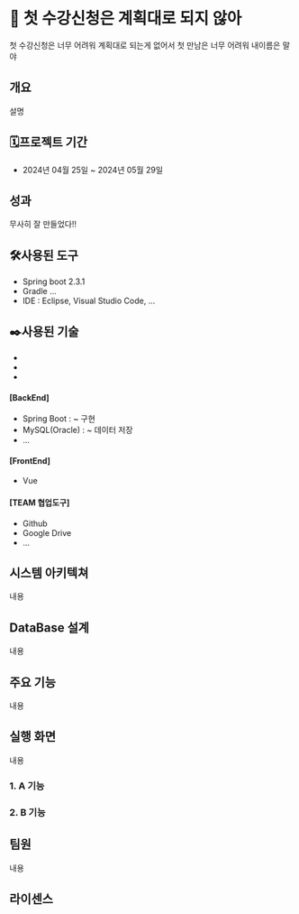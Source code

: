 # 📖 첫 수강신청은 계획대로 되지 않아
 첫 수강신청은 너무 어려워
 계획대로 되는게 없어서
 첫 만남은 너무 어려워
 내이름은 말야

## 개요
설명

## 🗓️프로젝트 기간
* 2024년 04월 25일 ~ 2024년 05월 29일

## 성과
무사히 잘 만들었다!!
## 🛠️사용된 도구
* Spring boot 2.3.1
* Gradle ...
* IDE : Eclipse, Visual Studio Code, ...

## ✒️사용된 기술
* 
*
*
#### [BackEnd]
 * Spring Boot : ~ 구현
 * MySQL(Oracle) : ~ 데이터 저장
 * ...

#### [FrontEnd]
 * Vue

#### [TEAM 협업도구]
 * Github
 * Google Drive
 * ...

## 시스템 아키텍쳐
내용



## DataBase 설계
내용
## 주요 기능
내용
## 실행 화면
내용
### 1. A 기능
### 2. B 기능


## 팀원
내용

## 라이센스
